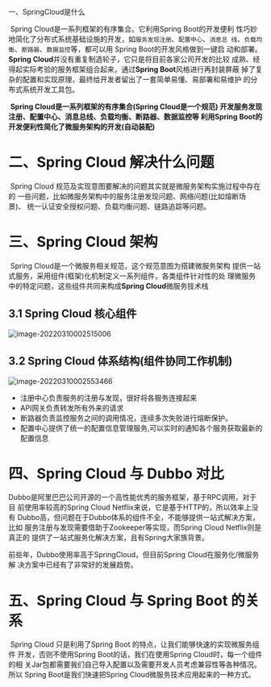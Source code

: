 一、SpringCloud是什么

​		Spring Cloud是一系列框架的有序集合。它利用Spring Boot的开发便利 性巧妙地简化了分布式系统基础设施的开发，如`服务发现注册`、`配置中心`、`消息总 线`、`负载均衡`、`断路器`、`数据监控`等，都可以用 Spring Boot的开发⻛格做到一键启 动和部署。**Spring Cloud**并没有重复制造轮子，它只是将目前各家公司开发的比较 成熟、经得起实际考验的服务框架组合起来，通过**Spring Boot**⻛格进行再封装屏蔽 掉了复杂的配置和实现原理，最终给开发者留出了一套简单易懂、易部署和易维护 的分布式系统开发工具包。

​		**Spring Cloud是一系列框架的有序集合(Spring Cloud是一个规范) 开发服务发现注册、配置中心、消息总线、负载均衡、断路器、数据监控等 利用Spring Boot的开发便利性简化了微服务架构的开发(自动装配)**



# 二、**Spring Cloud** 解决什么问题

​		Spring Cloud 规范及实现意图要解决的问题其实就是微服务架构实施过程中存在的 一些问题，比如微服务架构中的服务注册发现问题、网络问题(比如熔断场景)、 统一认证安全授权问题、负载均衡问题、链路追踪等问题。



# 三、**Spring Cloud** 架构

​		Spring Cloud是一个微服务相关规范，这个规范意图为搭建微服务架构 提供一站式服务，采用组件(框架)化机制定义一系列组件，各类组件针对性的处 理微服务中的特定问题，这些组件共同来构成**Spring Cloud**微服务技术栈

## 3.1 **Spring Cloud** 核心组件

![image-20220310002515006](https://cdn.wuzx.cool/image-20220310002515006.png)

## 3.2 **Spring Cloud** 体系结构(组件协同工作机制)

![image-20220310002553466](https://cdn.wuzx.cool/image-20220310002553466.png)

+ 注册中心负责服务的注册与发现，很好将各服务连接起来
+ API网关负责转发所有外来的请求 
+ 断路器负责监控服务之间的调用情况，连续多次失败进行熔断保护。
+  配置中心提供了统一的配置信息管理服务,可以实时的通知各个服务获取最新的 配置信息

# 四、**Spring Cloud** 与 **Dubbo** 对比

​		Dubbo是阿里巴巴公司开源的一个高性能优秀的服务框架，基于RPC调用，对于目 前使用率较高的Spring Cloud Netflix来说，它是基于HTTP的，所以效率上没有 Dubbo高，但问题在于Dubbo体系的组件不全，不能够提供一站式解决方案，比如 服务注册与发现需要借助于Zookeeper等实现，而Spring Cloud Netflix则是真正的 提供了一站式服务化解决方案，且有Spring大家族背景。

前些年，Dubbo使用率高于SpringCloud，但目前Spring Cloud在服务化/微服务解 决方案中已经有了非常好的发展趋势。

# 五、**Spring Cloud** 与 **Spring Boot** 的关系

​		Spring Cloud 只是利用了Spring Boot 的特点，让我们能够快速的实现微服务组件 开发，否则不使用Spring Boot的话，我们在使用Spring Cloud时，每一个组件的相 关Jar包都需要我们自己导入配置以及需要开发人员考虑兼容性等各种情况。所以 Spring Boot是我们快速把Spring Cloud微服务技术应用起来的一种方式。